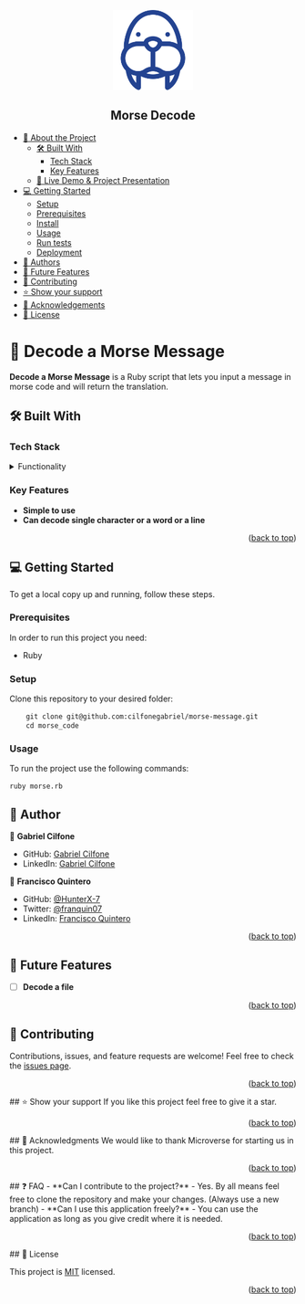 <a name="readme-top"></a>

<div align="center">

  <img src="./morsa (1).png" alt="logo" width="140"  height="auto" />
  <br/>

  <h2><b>Morse Decode</b></h2>

</div>
<!-- TABLE OF CONTENTS -->

- [📖 About the Project](#about-project)
  - [🛠 Built With](#built-with)
    - [Tech Stack](#tech-stack)
    - [Key Features](#key-features)
  - [🚀 Live Demo & Project Presentation](#live-demo)
- [💻 Getting Started](#getting-started)
  - [Setup](#setup)
  - [Prerequisites](#prerequisites)
  - [Install](#install)
  - [Usage](#usage)
  - [Run tests](#run-tests)
  - [Deployment](#triangular_flag_on_post-deployment)
- [👥 Authors](#authors)
- [🔭 Future Features](#future-features)
- [🤝 Contributing](#contributing)
- [⭐️ Show your support](#support)
- [🙏 Acknowledgements](#acknowledgements)
- [📝 License](#license)

<!-- PROJECT DESCRIPTION -->

# 📖 Decode a Morse Message <a name="about-project"></a>




**Decode a Morse Message** is a Ruby script that lets you input a message in morse code and will return the translation.


## 🛠 Built With <a name="built-with"></a>

### Tech Stack <a name="tech-stack"></a>

<details>
  <summary>Functionality</summary>
  <ul>
    <li><a href="https://www.ruby-lang.org/en/documentation/">Ruby</a></li>
  </ul>
</details>

<!-- Features -->

### Key Features <a name="key-features"></a>

- **Simple to use**
- **Can decode single character or a word or a line**

<p align="right">(<a href="#readme-top">back to top</a>)</p>


<!-- GETTING STARTED -->

## 💻 Getting Started <a name="getting-started"></a>
To get a local copy up and running, follow these steps.
### Prerequisites

In order to run this project you need:

- Ruby

### Setup

Clone this repository to your desired folder:


```cd my-folder   
    git clone git@github.com:cilfonegabriel/morse-message.git
    cd morse_code
```

### Usage

To run the project use the following commands:
```
ruby morse.rb
```

<!-- AUTHORS -->

## 👥 Author <a name="authors"></a>
👤 **Gabriel Cilfone**
- GitHub: [Gabriel Cilfone](https://github.com/cilfonegabriel)
- LinkedIn: [Gabriel Cilfone](www.linkedin.com/in/gabriel-cilfone/)

👤 **Francisco Quintero**

- GitHub: [@HunterX-7](https://github.com/HunterX-7)
- Twitter: [@franquin07](https://twitter.com/franquin07)
- LinkedIn: [Francisco Quintero](https://www.linkedin.com/in/francisco-asis-quintero-cede%C3%B1o/)

<p align="right">(<a href="#readme-top">back to top</a>)</p>

<!-- FUTURE FEATURES -->

## 🔭 Future Features <a name="future-features"></a>

- [ ] **Decode a file**

<p align="right">(<a href="#readme-top">back to top</a>)</p>

<!-- CONTRIBUTING -->
## 🤝 Contributing <a name="contributing"></a>
Contributions, issues, and feature requests are welcome!
Feel free to check the [issues page](https://github.com/cilfonegabriel/morse-message/issues).
<p align="right">(<a href="#readme-top">back to top</a>)</p>
<!-- SUPPORT -->
## ⭐️ Show your support <a name="support"></a>
If you like this project feel free to give it a star.
<p align="right">(<a href="#readme-top">back to top</a>)</p>
<!-- ACKNOWLEDGEMENTS -->
## 🙏 Acknowledgments <a name="acknowledgements"></a>
We would like to thank Microverse for starting us in this project.
<p align="right">(<a href="#readme-top">back to top</a>)</p>
<!-- FAQ (optional) -->
## ❓ FAQ <a name="faq"></a>
- **Can I contribute to the project?**
  - Yes. By all means feel free to clone the repository and make your changes. (Always use a new branch)
- **Can I use this application freely?**
  - You can use the application as long as you give credit where it is needed.
<p align="right">(<a href="#readme-top">back to top</a>)</p>
<!-- LICENSE -->
## 📝 License <a name="license"></a>

This project is [MIT](./LICENSE) licensed.

<p align="right">(<a href="#readme-top">back to top</a>)</p>
